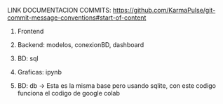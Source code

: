 LINK DOCUMENTACION COMMITS: https://github.com/KarmaPulse/git-commit-message-conventions#start-of-content

1. Frontend

2. Backend: modelos, conexionBD, dashboard

3. BD: sql

4. Graficas: ipynb

5. BD: db -> Esta es la misma base pero usando sqlite, con este codigo funciona el codigo de google colab
